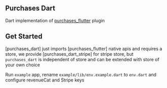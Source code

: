 ## Purchases Dart

Dart implementation of [purchases_flutter](https://pub.dev/packages/purchases_flutter) plugin

## Get Started

[purchases_dart] just imports [purchases_flutter] native apis and requires a store, we provide [purchases_dart_stripe] for stripe store, but `purchases_dart` is independent of store and can be extended with store of your own choice

Run `example` app, rename `example/lib/env.example.dart` to `env.dart` and configure revenueCat and Stripe keys
